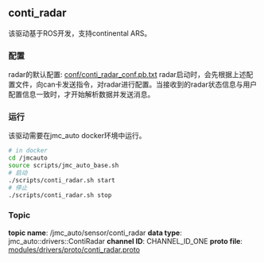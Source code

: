 ## conti_radar
该驱动基于ROS开发，支持continental ARS。

### 配置
radar的默认配置: [conf/conti_radar_conf.pb.txt](https://github.com/JmcAutoAuto/jmc_auto/blob/master/modules/drivers/radar/conti_radar/conf/conti_radar_conf.pb.txt)
radar启动时，会先根据上述配置文件，向can卡发送指令，对radar进行配置。当接收到的radar状态信息与用户配置信息一致时，才开始解析数据并发送消息。

### 运行
该驱动需要在jmc_auto docker环境中运行。
```bash
# in docker
cd /jmcauto
source scripts/jmc_auto_base.sh
# 启动
./scripts/conti_radar.sh start
# 停止
./scripts/conti_radar.sh stop
```

### Topic
**topic name**: /jmc_auto/sensor/conti_radar
**data type**:  jmc_auto::drivers::ContiRadar
**channel ID**: CHANNEL_ID_ONE
**proto file**: [modules/drivers/proto/conti_radar.proto](https://github.com/JmcAutoAuto/jmc_auto/blob/master/modules/drivers/proto/conti_radar.proto)
